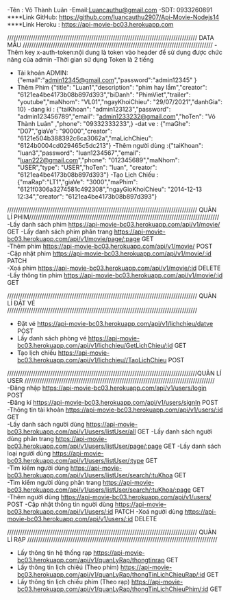 -Tên : Võ Thành Luân
-Email:Luancauthu@gmail.com
-SDT: 0933260891
****Link GitHub:  https://github.com/luancauthu2907/Api-Movie-Nodejs14
****Link Heroku : https://api-movie-bc03.herokuapp.com

//////////////////////////////////////////////////////////////////////////////////////// DATA MẪU ////////////////////////////////////////////////////////////////////////////////////////
-Thêm key  x-auth-token:nội dung là token  vào header để sử dụng được chức năng của admin
-Thời gian sử dụng Token là 2 tiếng 
- Tài khoản ADMIN: 
 {"email":"admin12345@gmail.com","password":"admin12345" }
- Thêm Phim {"title": "Luan1","description": "phim hay lắm","creator": "6121ea4be4173b08b897d393","biDanh": "PhimViet","trailer": "youtube","maNhom": "VL01","ngayKhoiChieu": "29/07/2021","danhGia": 10}
-dang kí :  {"taiKhoan": "admin123123","password": "admin123456789","email": "admin1233232@gmail.com","hoTen": "Võ Thành Luân" ,"phone": "09332333233",}
-dat ve : {"maGhe": "D07","giaVe": "90000","creator": "6121e504b388392c6ca3062a","maLichChieu": "6124b0004cd029465c5dc213"}
-Thêm người dùng :{"taiKhoan": "luan3","password": "luan1234567","email": "luan222@gmail.com","phone": "012345689","maNhom": "USER","type": "USER","hoTen": "luan", "creator": "6121ea4be4173b08b897d393"}
-Tạo Lịch Chiếu : {"maRap":"LT1","giaVe": "3000","maPhim": "6121f0306a3274581c492308","ngayGioKhoiChieu": "2014-12-13 12:34","creator": "6121ea4be4173b08b897d393"}


//////////////////////////////////////////////////////////////////////////////////////// QUẢN LÍ PHIM////////////////////////////////////////////////////////////////////////////////////////
 -Lấy danh sách phim                                           https://api-movie-bc03.herokuapp.com/api/v1/movie/                       GET
 -Lấy danh sách phim phân trang                                https://api-movie-bc03.herokuapp.com/api/v1/movie/page/:page             GET             
 -Thêm phim                                                    https://api-movie-bc03.herokuapp.com/api/v1/movie/                       POST           
 -Cập nhật phim                                                https://api-movie-bc03.herokuapp.com/api/v1/movie/:id                    PATCH           
 -Xoá phim                                                     https://api-movie-bc03.herokuapp.com/api/v1/movie/:id                    DELETE    
 -Lấy thông tin phim                                           https://api-movie-bc03.herokuapp.com/api/v1/movie/:id                    GET         



//////////////////////////////////////////////////////////////////////////////////////// QUẢN LÍ ĐẶT VÉ ////////////////////////////////////////////////////////////////////////////////////////
- Đặt vé                                                      https://api-movie-bc03.herokuapp.com/api/v1/lichchieu/datve                      POST            
- Lấy danh sách phòng vé                                      https://api-movie-bc03.herokuapp.com/api/v1/lichchieu/GetLichChieu/:id           GET            
- Tạo lịch chiếu                                              https://api-movie-bc03.herokuapp.com/api/v1/lichchieu//TaoLichChieu              POST                 


////////////////////////////////////////////////////////////////////////////////////////QUẢN LÍ USER ////////////////////////////////////////////////////////////////////////////////////////  
 -Đăng nhập                                                   https://api-movie-bc03.herokuapp.com/api/v1/users/login                                  POST       
 -Đăng kí                                                     https://api-movie-bc03.herokuapp.com/api/v1/users/signIn                                 POST  
 -Thông tin tài khoản                                         https://api-movie-bc03.herokuapp.com/api/v1/users/:id                                    GET   
 -Lấy danh sách người dùng                                    https://api-movie-bc03.herokuapp.com/api/v1/users/listUser/all                           GET
 -Lấy danh sách người dùng phân trang                         https://api-movie-bc03.herokuapp.com/api/v1/users/listUser/page/:page                    GET 
 -Lấy danh sách loại người dùng                               https://api-movie-bc03.herokuapp.com/api/v1/users/listUser/:type                         GET         
 -Tìm kiếm người dùng                                         https://api-movie-bc03.herokuapp.com/api/v1/users/listUser/search/:tuKhoa                GET    
 -Tìm kiếm người dùng phân trang                              https://api-movie-bc03.herokuapp.com/api/v1/users/listUser/search/:tuKhoa/:page          GET  
 -Thêm người dùng                                             https://api-movie-bc03.herokuapp.com/api/v1/users/                                       POST
 -Cập nhật thông tin người dùng                               https://api-movie-bc03.herokuapp.com/api/v1/users/:id                                    PATCH
 -Xoá người dùng                                              https://api-movie-bc03.herokuapp.com/api/v1/users/:id                                    DELETE


//////////////////////////////////////////////////////////////////////////////////////// QUẢN LÍ RẠP ////////////////////////////////////////////////////////////////////////////////////////
- Lấy thông tin hệ thống rạp                                 https://api-movie-bc03.herokuapp.com/api/v1/quanLyRap/thongtinrap                         GET
- Lấy thông tin lịch chiêú (Theo phim)                       https://api-movie-bc03.herokuapp.com/api/v1/quanLyRap/thongTinLichChieuRap/:id            GET
- Lấy thông tin lịch chiếu phim (Theo rạp)                   https://api-movie-bc03.herokuapp.com/api/v1/quanLyRap/thongTinLichChieuPhim/:id           GET  

